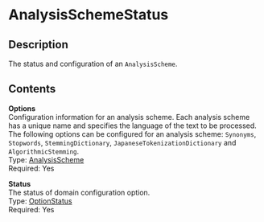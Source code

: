 # AnalysisSchemeStatus<a name="API_AnalysisSchemeStatus"></a>

## Description<a name="API_AnalysisSchemeStatus_Description"></a>

The status and configuration of an `AnalysisScheme`\.

## Contents<a name="API_AnalysisSchemeStatus_Contents"></a>

 **Options**   
Configuration information for an analysis scheme\. Each analysis scheme has a unique name and specifies the language of the text to be processed\. The following options can be configured for an analysis scheme: `Synonyms`, `Stopwords`, `StemmingDictionary`, `JapaneseTokenizationDictionary` and `AlgorithmicStemming`\.  
Type: [AnalysisScheme](API_AnalysisScheme.md)   
 Required: Yes 

 **Status**   
The status of domain configuration option\.  
Type: [OptionStatus](API_OptionStatus.md)   
 Required: Yes 